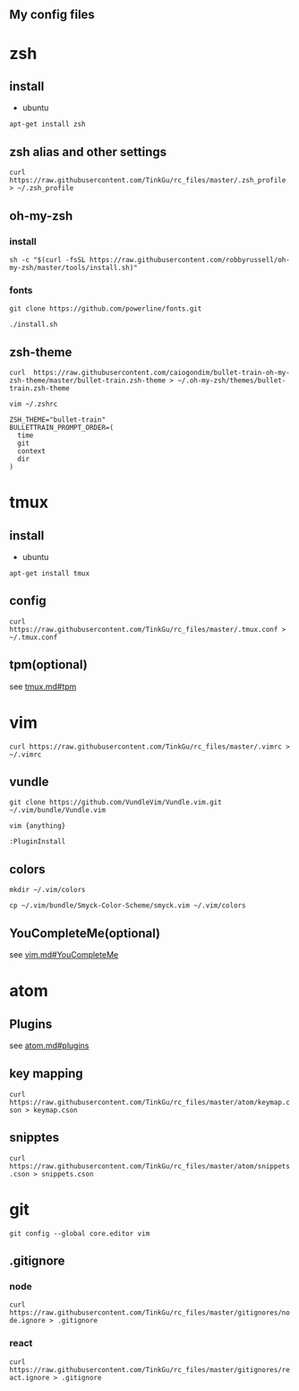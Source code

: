 My config files
---
# zsh
## install
* ubuntu
```
apt-get install zsh
```

## zsh alias and other settings
```
curl https://raw.githubusercontent.com/TinkGu/rc_files/master/.zsh_profile > ~/.zsh_profile
```

## oh-my-zsh
### install
```
sh -c "$(curl -fsSL https://raw.githubusercontent.com/robbyrussell/oh-my-zsh/master/tools/install.sh)"
```

### fonts
`git clone https://github.com/powerline/fonts.git`

`./install.sh`

## zsh-theme
`curl  https://raw.githubusercontent.com/caiogondim/bullet-train-oh-my-zsh-theme/master/bullet-train.zsh-theme > ~/.oh-my-zsh/themes/bullet-train.zsh-theme`

`vim ~/.zshrc`
```
ZSH_THEME="bullet-train"
BULLETTRAIN_PROMPT_ORDER=(
  time
  git
  context
  dir
)
```

# tmux
## install
* ubuntu
```
apt-get install tmux
```

## config
`curl https://raw.githubusercontent.com/TinkGu/rc_files/master/.tmux.conf > ~/.tmux.conf`

## tpm(optional)
see [tmux.md#tpm](https://github.com/TinkGu/rc_files/blob/master/tmux.md#tpm)

# vim
`curl https://raw.githubusercontent.com/TinkGu/rc_files/master/.vimrc > ~/.vimrc`

## vundle
`git clone https://github.com/VundleVim/Vundle.vim.git ~/.vim/bundle/Vundle.vim`

`vim {anything}`
```
:PluginInstall
```

## colors
`mkdir ~/.vim/colors`

`cp ~/.vim/bundle/Smyck-Color-Scheme/smyck.vim ~/.vim/colors`

## YouCompleteMe(optional)
see [vim.md#YouCompleteMe](https://github.com/TinkGu/rc_files/blob/master/vim.md#youcompleteme)


# atom
## Plugins
see [atom.md#plugins](https://github.com/TinkGu/rc_files/tree/master/atom#plugins)

## key mapping
`curl https://raw.githubusercontent.com/TinkGu/rc_files/master/atom/keymap.cson > keymap.cson`

## snipptes
`curl https://raw.githubusercontent.com/TinkGu/rc_files/master/atom/snippets.cson > snippets.cson`

# git
`git config --global core.editor vim`
## .gitignore
### node
`curl https://raw.githubusercontent.com/TinkGu/rc_files/master/gitignores/node.ignore > .gitignore`
### react
`curl https://raw.githubusercontent.com/TinkGu/rc_files/master/gitignores/react.ignore > .gitignore`
